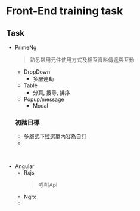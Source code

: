 # Front-End training task

## Task
* PrimeNg
  > 熟悉常用元件使用方式及相互資料傳遞與互動
  * DropDown
    * 多層連動
  * Table
    * 分頁, 搜尋, 排序
  * Popup/message
    * Modal
  &nbsp;
  ### 初階目標
    * 多層式下拉選單內容為自訂
    *      
&nbsp;
* Angular
  * Rxjs
    > 呼叫Api  
  * Ngrx
  * 
